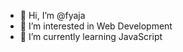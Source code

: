 - 👋 Hi, I’m @fyaja
- 👀 I’m interested in Web Development
- 🌱 I’m currently learning JavaScript

<!---
**Have worked in:**
<p>
  <img alt="HTML" src="https://img.shields.io/badge/HTML-E34F267logo-html5&logoColor=white&style-flat" /> 
  <img alt="CSS" src="https://img.shields.io/badge/CSS-1572B6?logo-css3&logoColor=white&style flat" />
  <img alt="JavaScript" src="https://img.shields.io/badge/JavaScript-F7DF1E?logo-javascript&logoColor=white&style-flat" />
</p>
**Version Control and Development tools used:**
<p> 
  <img alt="Git" src="https://img.shields.io/badge/Git-F05032?logo-git&logoColor=white&style=flat" />
  <img alt="GitHub" src="https://img.shields.io/badge/GitHub-181717?logo-github&logoColor=white&style flat" />
  <img alt="Visual Studio Code" src="https://img.shields.io/badge/Visual Studio Code-007ACC?logo-visual+studio+code&logoColor=white&style=flat" />
</p>
**Operating System familiar with:**
<p>
  <img alt="Windows" src="https://img.shields.io/badge/Windows-007806?logo windows&logoColor=white&style-flat" />
</p>
--->
